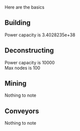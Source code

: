 Here are the basics

## Building
Power capacity is 3.4028235e+38  

## Deconstructing
Power capacity is 10000  
Max nodes is 100  

## Mining
Nothing to note  

## Conveyors
Nothing to note  

